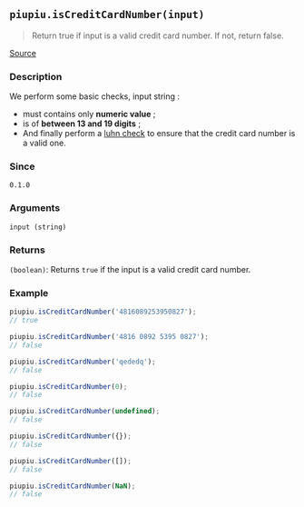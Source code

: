 ## `piupiu.isCreditCardNumber(input)`
> Return true if input is a valid credit card number.
> If not, return false.

[Source](https://github.com/thomasbrodusch/piupiu/blob/develop/src/validators/isCreditCardNumber.ts)


### Description
We perform some basic checks, input string :
- must contains only **numeric value** ;
- is of **between 13 and 19 digits** ;
- And finally perform a [luhn check](https://en.wikipedia.org/wiki/Luhn_algorithm) to ensure that the credit card number is a valid one.

### Since
`0.1.0`

### Arguments
`input (string)`

### Returns
`(boolean)`: Returns `true` if the input is a valid credit card number.


### Example
```javascript
piupiu.isCreditCardNumber('4816089253950827'); 
// true
```
```javascript
piupiu.isCreditCardNumber('4816 0892 5395 0827'); 
// false
```
```javascript
piupiu.isCreditCardNumber('qededq');
// false
```
```javascript
piupiu.isCreditCardNumber(0);
// false
```
```javascript
piupiu.isCreditCardNumber(undefined);
// false
```
```javascript
piupiu.isCreditCardNumber({});
// false
```
```javascript
piupiu.isCreditCardNumber([]);
// false
```
```javascript
piupiu.isCreditCardNumber(NaN);
// false
```


